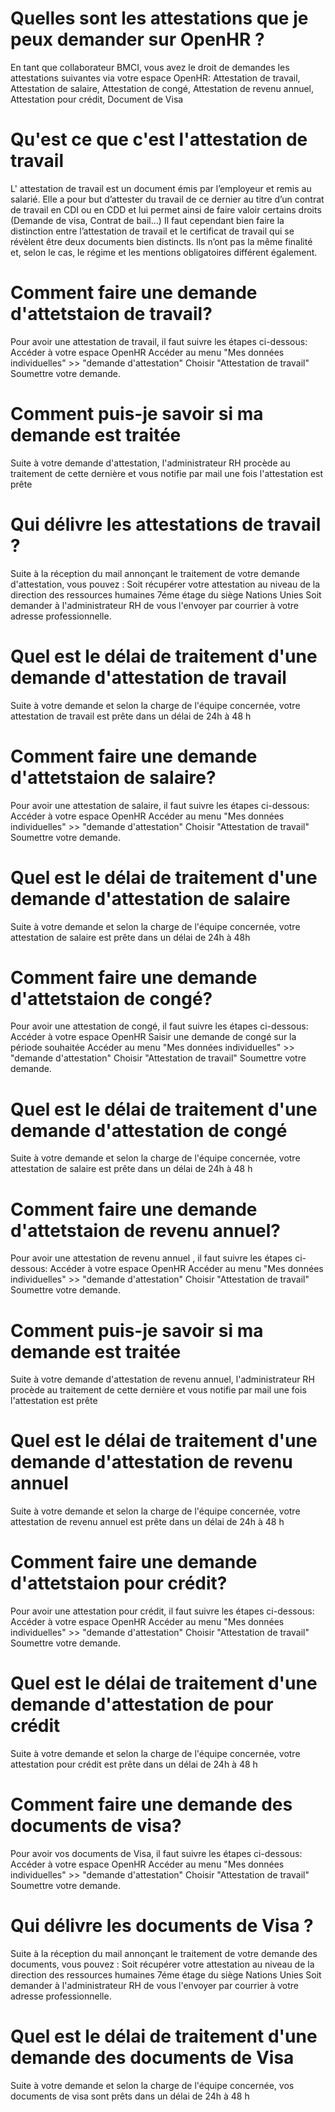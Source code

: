 # Quelles sont les attestations que je peux demander sur OpenHR ?
En tant que collaborateur BMCI, vous avez le droit de demandes les attestations suivantes via votre espace OpenHR:
Attestation de travail,
Attestation de salaire,
Attestation de congé,
Attestation de revenu annuel,
Attestation pour crédit,
Document de Visa

# Qu'est ce que c'est l'attestation de travail
L' attestation de travail est un document émis par l’employeur et remis au salarié. Elle a pour but d’attester du travail de ce dernier au titre d’un contrat de travail en CDI ou en CDD et lui permet ainsi de faire valoir certains droits (Demande de visa, Contrat de bail...)
Il faut cependant bien faire la distinction entre l’attestation de travail et le certificat de travail qui se révèlent être deux documents bien distincts. Ils n’ont pas la même finalité et, selon le cas, le régime et les mentions obligatoires différent également.

# Comment faire une demande d'attetstaion de travail?
Pour avoir une attestation de travail, il faut suivre les étapes ci-dessous:
Accéder à votre espace OpenHR
Accéder au menu "Mes données individuelles" >> "demande d'attestation"
Choisir "Attestation de travail" 
Soumettre votre demande.

# Comment puis-je savoir si ma demande est traitée
Suite à votre demande d'attestation, l'administrateur RH procède au traitement de cette dernière et vous notifie par mail une fois l'attestation est prête

# Qui délivre les attestations de travail ? 
Suite à la réception du mail annonçant le traitement de votre demande d'attestation, vous pouvez :
Soit récupérer votre attestation au niveau de la direction des ressources humaines 7éme étage du siège Nations Unies
Soit demander à l'administrateur RH de vous l'envoyer par courrier à votre adresse professionnelle.

# Quel est le délai de traitement d'une demande d'attestation de travail
Suite à votre demande et selon la charge de l'équipe concernée, votre attestation de travail est prête dans un délai de 24h à 48 h

# Comment faire une demande d'attetstaion de  salaire?
Pour avoir une attestation de salaire, il faut suivre les étapes ci-dessous:
Accéder à votre espace OpenHR
Accéder au menu "Mes données individuelles" >> "demande d'attestation"
Choisir "Attestation de travail" 
Soumettre votre demande.

# Quel est le délai de traitement d'une demande d'attestation de salaire
Suite à votre demande et selon la charge de l'équipe concernée, votre attestation de salaire est prête dans un délai de 24h à 48h

# Comment faire une demande d'attetstaion de congé?
Pour avoir une attestation de congé, il faut suivre les étapes ci-dessous:
Accéder à votre espace OpenHR
Saisir une demande de congé sur la période souhaitée
Accéder au menu "Mes données individuelles" >> "demande d'attestation"
Choisir "Attestation de travail" 
Soumettre votre demande.

# Quel est le délai de traitement d'une demande d'attestation de congé
Suite à votre demande et selon la charge de l'équipe concernée, votre attestation de salaire est prête dans un délai de 24h à 48 h

# Comment faire une demande d'attetstaion de revenu annuel?
Pour avoir une attestation de revenu annuel , il faut suivre les étapes ci-dessous:
Accéder à votre espace OpenHR
Accéder au menu "Mes données individuelles" >> "demande d'attestation"
Choisir "Attestation de travail" 
Soumettre votre demande.

# Comment puis-je savoir si ma demande est traitée
Suite à votre demande d'attestation de revenu annuel, l'administrateur RH procède au traitement de cette dernière et vous notifie par mail une fois l'attestation est prête

# Quel est le délai de traitement d'une demande d'attestation de revenu annuel
Suite à votre demande et selon la charge de l'équipe concernée, votre attestation de revenu annuel est prête dans un délai de 24h à 48 h

# Comment faire une demande d'attetstaion pour crédit?
Pour avoir une attestation pour crédit, il faut suivre les étapes ci-dessous:
Accéder à votre espace OpenHR
Accéder au menu "Mes données individuelles" >> "demande d'attestation"
Choisir "Attestation de travail" 
Soumettre votre demande.

# Quel est le délai de traitement d'une demande d'attestation de pour crédit
Suite à votre demande et selon la charge de l'équipe concernée, votre attestation pour crédit est prête dans un délai de 24h à 48 h

# Comment faire une demande des documents de visa?
Pour avoir vos documents de Visa, il faut suivre les étapes ci-dessous:
Accéder à votre espace OpenHR
Accéder au menu "Mes données individuelles" >> "demande d'attestation"
Choisir "Attestation de travail" 
Soumettre votre demande.

# Qui délivre les documents de Visa ? 
Suite à la réception du mail annonçant le traitement de votre demande des documents, vous pouvez :
Soit récupérer votre attestation au niveau de la direction des ressources humaines 7éme étage du siège Nations Unies
Soit demander à l'administrateur RH de vous l'envoyer par courrier à votre adresse professionnelle.

# Quel est le délai de traitement d'une demande des documents de Visa
Suite à votre demande et selon la charge de l'équipe concernée, vos documents de visa sont prêts dans un délai de 24h à 48 h